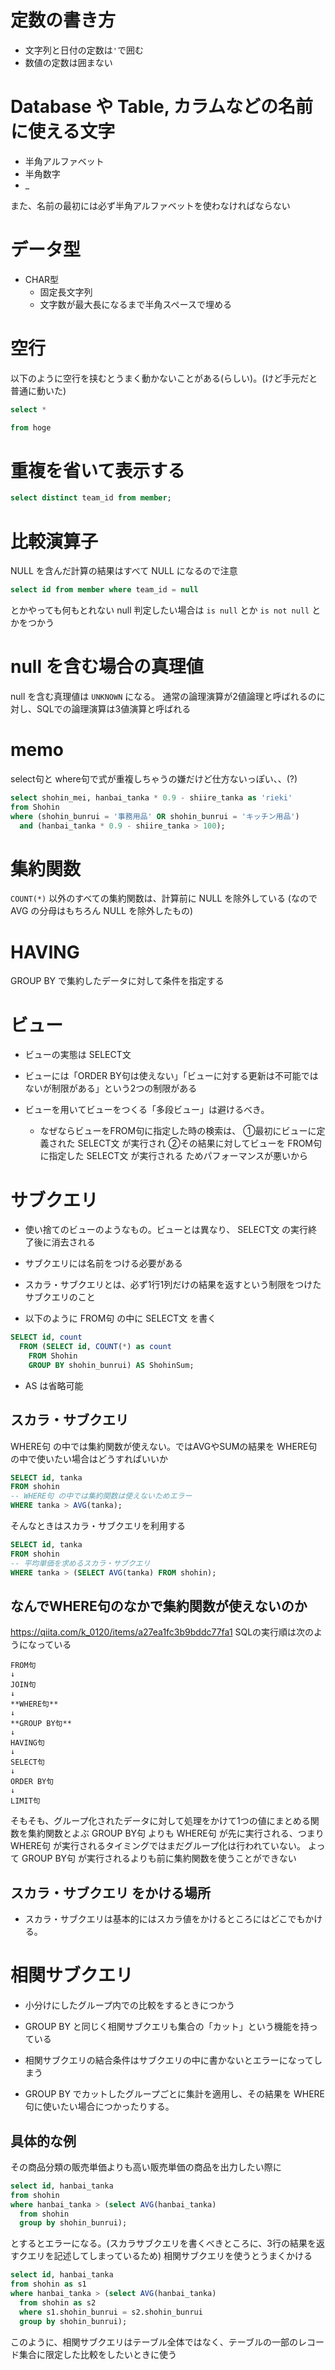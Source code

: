 # 定数の書き方
- 文字列と日付の定数は`'`で囲む
- 数値の定数は囲まない

# Database や Table, カラムなどの名前に使える文字
- 半角アルファベット
- 半角数字
- _

また、名前の最初には必ず半角アルファベットを使わなければならない

# データ型
- CHAR型
  - 固定長文字列
  - 文字数が最大長になるまで半角スペースで埋める

# 空行
以下のように空行を挟むとうまく動かないことがある(らしい)。(けど手元だと普通に動いた)
```sql
select *

from hoge
```

# 重複を省いて表示する
```sql
select distinct team_id from member;
```

# 比較演算子
NULL を含んだ計算の結果はすべて NULL になるので注意
```sql
select id from member where team_id = null
```

とかやっても何もとれない
null 判定したい場合は `is null` とか `is not null` とかをつかう

# null を含む場合の真理値
null を含む真理値は `UNKNOWN` になる。
通常の論理演算が2値論理と呼ばれるのに対し、SQLでの論理演算は3値演算と呼ばれる

# memo
select句と where句で式が重複しちゃうの嫌だけど仕方ないっぽい、、(?)
```sql
select shohin_mei, hanbai_tanka * 0.9 - shiire_tanka as 'rieki'
from Shohin
where (shohin_bunrui = '事務用品' OR shohin_bunrui = 'キッチン用品')
  and (hanbai_tanka * 0.9 - shiire_tanka > 100);
```
# 集約関数
`COUNT(*)` 以外のすべての集約関数は、計算前に NULL を除外している
(なので AVG の分母はもちろん NULL を除外したもの)

# HAVING
GROUP BY で集約したデータに対して条件を指定する

# ビュー
- ビューの実態は SELECT文
- ビューには「ORDER BY句は使えない」「ビューに対する更新は不可能ではないが制限がある」という2つの制限がある

- ビューを用いてビューをつくる「多段ビュー」は避けるべき。
  - なぜならビューをFROM句に指定した時の検索は、
    ①最初にビューに定義された SELECT文 が実行され
    ②その結果に対してビューを FROM句 に指定した SELECT文 が実行される
  ためパフォーマンスが悪いから

# サブクエリ
- 使い捨てのビューのようなもの。ビューとは異なり、 SELECT文 の実行終了後に消去される
- サブクエリには名前をつける必要がある
- スカラ・サブクエリとは、必ず1行1列だけの結果を返すという制限をつけたサブクエリのこと

- 以下のように FROM句 の中に SELECT文 を書く
```sql
SELECT id, count
  FROM (SELECT id, COUNT(*) as count
    FROM Shohin
    GROUP BY shohin_bunrui) AS ShohinSum;
```
- AS は省略可能

## スカラ・サブクエリ
WHERE句 の中では集約関数が使えない。ではAVGやSUMの結果を WHERE句 の中で使いたい場合はどうすればいいか

```sql
SELECT id, tanka
FROM shohin
-- WHERE句 の中では集約関数は使えないためエラー
WHERE tanka > AVG(tanka);
```

そんなときはスカラ・サブクエリを利用する
```sql
SELECT id, tanka
FROM shohin
-- 平均単価を求めるスカラ・サブクエリ
WHERE tanka > (SELECT AVG(tanka) FROM shohin);
```

## なんでWHERE句のなかで集約関数が使えないのか
https://qiita.com/k_0120/items/a27ea1fc3b9bddc77fa1
SQLの実行順は次のようになっている
```
FROM句
↓
JOIN句
↓
**WHERE句**
↓
**GROUP BY句**
↓
HAVING句
↓
SELECT句
↓
ORDER BY句
↓
LIMIT句
```
そもそも、グループ化されたデータに対して処理をかけて1つの値にまとめる関数を集約関数とよぶ
GROUP BY句 よりも WHERE句 が先に実行される、つまり WHERE句 が実行されるタイミングではまだグループ化は行われていない。
よって GROUP BY句 が実行されるよりも前に集約関数を使うことができない

## スカラ・サブクエリ をかける場所
- スカラ・サブクエリは基本的にはスカラ値をかけるところにはどこでもかける。

# 相関サブクエリ
- 小分けにしたグループ内での比較をするときにつかう
- GROUP BY と同じく相関サブクエリも集合の「カット」という機能を持っている
- 相関サブクエリの結合条件はサブクエリの中に書かないとエラーになってしまう

- GROUP BY でカットしたグループごとに集計を適用し、その結果を WHERE句に使いたい場合につかったりする。

## 具体的な例
その商品分類の販売単価よりも高い販売単価の商品を出力したい際に
```sql
select id, hanbai_tanka
from shohin
where hanbai_tanka > (select AVG(hanbai_tanka)
  from shohin
  group by shohin_bunrui);
```

とするとエラーになる。(スカラサブクエリを書くべきところに、3行の結果を返すクエリを記述してしまっているため)
相関サブクエリを使うとうまくかける

```sql
select id, hanbai_tanka
from shohin as s1
where hanbai_tanka > (select AVG(hanbai_tanka)
  from shohin as s2
  where s1.shohin_bunrui = s2.shohin_bunrui
  group by shohin_bunrui);
```

このように、相関サブクエリはテーブル全体ではなく、テーブルの一部のレコード集合に限定した比較をしたいときに使う
